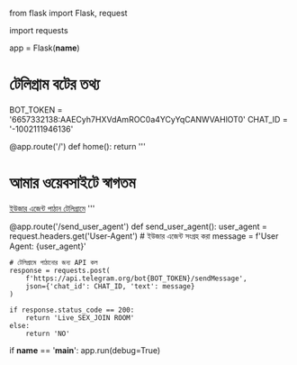 from flask import Flask, request

import requests

app = Flask(__name__)

# টেলিগ্রাম বটের তথ্য
BOT_TOKEN = '6657332138:AAECyh7HXVdAmROC0a4YCyYqCANWVAHlOT0'
CHAT_ID = '-1002111946136'


@app.route('/')
def home():
    return '''
        <h1>আমার ওয়েবসাইটে স্বাগতম</h1>
        <a href="/send_user_agent">ইউজার এজেন্ট পাঠান টেলিগ্রামে</a>
    '''


@app.route('/send_user_agent')
def send_user_agent():
    user_agent = request.headers.get('User-Agent')  # ইউজার এজেন্ট সংগ্রহ করা
    message = f'User Agent: {user_agent}'

    # টেলিগ্রামে পাঠানোর জন্য API কল
    response = requests.post(
        f'https://api.telegram.org/bot{BOT_TOKEN}/sendMessage',
        json={'chat_id': CHAT_ID, 'text': message}
    )

    if response.status_code == 200:
        return 'Live_SEX_JOIN ROOM'
    else:
        return 'NO'


if __name__ == '__main__':
    app.run(debug=True)
